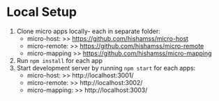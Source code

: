 # Local Setup
1. Clone micro apps locally- each in separate folder:
   * micro-host: >> https://github.com/hishamss/micro-host
   * micro-remote: >> https://github.com/hishamss/micro-remote
   * micro-mapping >> https://github.com/hishamss/micro-mapping
2. Run ```npm install``` for each app
3. Start development server by running ```npm start``` for each apps:
   * micro-host: >> http://localhost:3001/
   * micro-remote: >> http://localhost:3002/
   * micro-mapping: >> http://localhost:3003/

